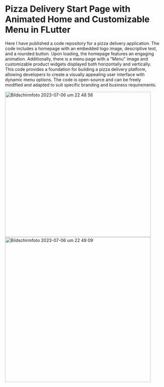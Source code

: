 # Pizza Delivery Start Page with Animated Home and Customizable Menu in FLutter

Here I have published a code repository for a pizza delivery application. The code includes a homepage with an embedded logo image, descriptive text, and a rounded button. Upon loading, the homepage features an engaging animation. Additionally, there is a menu page with a "Menu" image and customizable product widgets displayed both horizontally and vertically. This code provides a foundation for building a pizza delivery platform, allowing developers to create a visually appealing user interface with dynamic menu options. The code is open-source and can be freely modified and adapted to suit specific branding and business requirements.

<img width="476" alt="Bildschirmfoto 2023-07-06 um 22 48 58" src="https://github.com/abdullahmkr/pizza_delivery/assets/92608003/4bc6cc74-fcf2-470c-b7bb-85a022c5a2eb">
<img width="475" alt="Bildschirmfoto 2023-07-06 um 22 49 09" src="https://github.com/abdullahmkr/pizza_delivery/assets/92608003/c32c3be2-2d2d-49b4-bd1f-644a0bb2293f">


